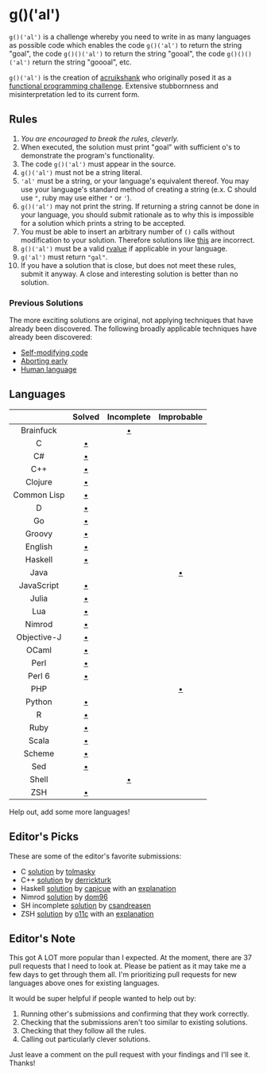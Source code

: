 # g()('al')

`g()('al')` is a challenge whereby you need to write in as many languages as
possible code which enables the code `g()('al')` to return the string "goal",
the code `g()()('al')` to return the string "gooal", the code `g()()()('al')`
return the string "goooal", etc.

`g()('al')` is the creation of [acruikshank] who originally posed it as a
[functional programming challenge][carbonfive-challenge]. Extensive stubbornness
and misinterpretation led to its current form.

## Rules
1.   *You are encouraged to break the rules, cleverly.*
2.   When executed, the solution must print "goal" with sufficient o's to
     demonstrate the program's functionality.
11.  The code `g()('al')` must appear in the source.
  1.   `g()('al')` must not be a string literal.
  2.   `'al'` must be a string, or your language's equivalent thereof. You may
       use your language's standard method of creating a string (e.x. C should
       use `"`, ruby may use either `"` or `'`).
7.   `g()('al')` may not print the string. If returning a string cannot be done
     in your language, you should submit rationale as to why this is impossible
     for a solution which prints a string to be accepted.
642. You must be able to insert an arbitrary number of `()` calls without
     modification to your solution. Therefore solutions like
     [this][c-limited-calls] are incorrect.
9.  `g()('al')` must be a valid [rvalue] if applicable in your language.
14. `g('al')` must return `"gal"`.
12.  If you have a solution that is close, but does not meet these rules,
     submit it anyway. A close and interesting solution is better than no
     solution.

### Previous Solutions
The more exciting solutions are original, not applying techniques that have
already been discovered. The following broadly applicable techniques have
already been discovered:

 * [Self-modifying code][c-self-modify]
 * [Aborting early][sh-abort-early]
 * [Human language][eng-soln]

## Languages

|               | Solved                 | Incomplete        | Improbable              |
|:-------------:|:----------------------:|:-----------------:|:-----------------------:|
| Brainfuck     |                        | [&bull;][bf-soln] |                         |
| C             | [&bull;][c-soln]       |                   |                         |
| C#            | [&bull;][cs-soln]      |                   |                         |
| C++           | [&bull;][c++-soln]     |                   |                         |
| Clojure       | [&bull;][clojure-soln] |                   |                         |
| Common Lisp   | [&bull;][clisp-soln]   |                   |                         |
| D             | [&bull;][d-soln]       |                   |                         |
| Go            | [&bull;][go-soln]      |                   |                         |
| Groovy        | [&bull;][groovy-soln]  |                   |                         |
| English       | [&bull;][eng-soln]     |                   |                         |
| Haskell       | [&bull;][hs-soln]      |                   |                         |
| Java          |                        |                   | [&bull;][java-non-soln] |
| JavaScript    | [&bull;][js-soln]      |                   |                         |
| Julia         | [&bull;][jl-soln]      |                   |                         |
| Lua           | [&bull;][lua-soln]     |                   |                         |
| Nimrod        | [&bull;][nim-soln]     |                   |                         |
| Objective-J   | [&bull;][obj-j-soln]   |                   |                         |
| OCaml         | [&bull;][ocaml-soln]   |                   |                         |
| Perl          | [&bull;][perl-soln]    |                   |                         |
| Perl 6        | [&bull;][perl6-soln]   |                   |                         |
| PHP           |                        |                   | [&bull;][php-non-soln]  |
| Python        | [&bull;][py-soln]      |                   |                         |
| R             | [&bull;][r-soln]       |                   |                         |
| Ruby          | [&bull;][rb-soln]      |                   |                         |
| Scala         | [&bull;][scala-soln]   |                   |                         |
| Scheme        | [&bull;][scm-soln]     |                   |                         |
| Sed           | [&bull;][sed-soln]     |                   |                         |
| Shell         |                        | [&bull;][sh-soln] |                         |
| ZSH           | [&bull;][zsh-soln]     |                   |                         |

Help out, add some more languages!

## Editor's Picks
These are some of the editor's favorite submissions:

 * C [solution][c-ed-pick] by [tolmasky]
 * C++ [solution][c++-ed-pick] by [derrickturk]
 * Haskell [solution][hs-ed-pick] by [capicue] with an [explanation][hs-explain]
 * Nimrod [solution][nim-ed-pick] by [dom96]
 * SH incomplete [solution][sh-ed-pick] by [csandreasen]
 * ZSH [solution][zsh-ed-pick] by [o11c] with an [explanation][zsh-explain]

## Editor's Note
This got A LOT more popular than I expected. At the moment, there are 37 pull
requests that I need to look at. Please be patient as it may take me a few days
to get through them all. I'm prioritizing pull requests for new languages above
ones for existing languages.

It would be super helpful if people wanted to help out by:

1. Running other's submissions and confirming that they work correctly.
2. Checking that the submissions aren't too similar to existing solutions.
3. Checking that they follow all the rules.
4. Calling out particularly clever solutions.

Just leave a comment on the pull request with your findings and I'll see it.
Thanks!

[rvalue]: http://en.wikipedia.org/wiki/Value_(computer_science)#lrvalue

[c++-soln]: https://github.com/eatnumber1/goal/tree/master/solutions/complete/c++
[cs-soln]: https://github.com/eatnumber1/goal/tree/master/solutions/complete/c-sharp
[c-soln]: https://github.com/eatnumber1/goal/tree/master/solutions/complete/c
[clojure-soln]: https://github.com/eatnumber1/goal/tree/master/solutions/complete/clojure
[clisp-soln]: https://github.com/eatnumber1/goal/tree/master/solutions/complete/common-lisp
[d-soln]: https://github.com/eatnumber1/goal/tree/master/solutions/complete/d
[go-soln]: https://github.com/eatnumber1/goal/tree/master/solutions/complete/go
[groovy-soln]: https://github.com/eatnumber1/goal/tree/master/solutions/complete/groovy
[hs-soln]: https://github.com/eatnumber1/goal/tree/master/solutions/complete/haskell
[js-soln]: https://github.com/eatnumber1/goal/tree/master/solutions/complete/javascript
[jl-soln]: https://github.com/eatnumber1/goal/tree/master/solutions/complete/julia
[lua-soln]: https://github.com/eatnumber1/goal/tree/master/solutions/complete/lua
[nim-soln]: https://github.com/eatnumber1/goal/tree/master/solutions/complete/nimrod
[obj-j-soln]: https://github.com/eatnumber1/goal/tree/master/solutions/complete/objective-j
[perl-soln]: https://github.com/eatnumber1/goal/tree/master/solutions/complete/perl
[perl6-soln]: https://github.com/eatnumber1/goal/tree/master/solutions/complete/perl6
[py-soln]: https://github.com/eatnumber1/goal/tree/master/solutions/complete/python
[r-soln]: https://github.com/eatnumber1/goal/tree/master/solutions/complete/r
[scala-soln]: https://github.com/eatnumber1/goal/tree/master/solutions/complete/scala
[scm-soln]: https://github.com/eatnumber1/goal/tree/master/solutions/complete/scheme
[sh-soln]: https://github.com/eatnumber1/goal/tree/master/solutions/incomplete/shell
[rb-soln]: https://github.com/eatnumber1/goal/tree/master/solutions/complete/ruby
[ocaml-soln]: https://github.com/eatnumber1/goal/tree/master/solutions/complete/ocaml
[zsh-soln]: https://github.com/eatnumber1/goal/tree/master/solutions/complete/zsh
[bf-soln]: https://github.com/eatnumber1/goal/tree/master/solutions/incomplete/brainfuck
[sed-soln]: https://github.com/eatnumber1/goal/tree/master/solutions/complete/sed
[eng-soln]: https://github.com/eatnumber1/goal/tree/master/solutions/complete/english-spoken

[c-self-modify]: https://github.com/eatnumber1/goal/tree/master/solutions/incomplete/c/tolmasky
[c-limited-calls]: https://github.com/eatnumber1/goal/tree/master/solutions/incomplete/c/crawford
[sh-abort-early]: https://github.com/eatnumber1/goal/tree/master/solutions/incomplete/shell/csandreasen/goal.sh

[java-non-soln]: https://github.com/eatnumber1/goal/tree/master/non-solutions/java
[php-non-soln]: https://github.com/eatnumber1/goal/tree/master/non-solutions/php

[zsh-ed-pick]: https://github.com/eatnumber1/goal/blob/master/solutions/complete/zsh/o11c/goal.zsh
[hs-ed-pick]: https://github.com/eatnumber1/goal/blob/master/solutions/complete/haskell/capicue/goal.hs
[c-ed-pick]: https://github.com/eatnumber1/goal/blob/master/solutions/complete/c/tolmasky/goal.c
[sh-ed-pick]: https://github.com/eatnumber1/goal/blob/master/solutions/incomplete/shell/csandreasen/goal.sh
[c++-ed-pick]: https://github.com/eatnumber1/goal/blob/master/solutions/complete/c%2B%2B/derrickturk/goal.cpp
[nim-ed-pick]: https://github.com/eatnumber1/goal/blob/master/solutions/complete/nimrod/dom96/goal.nim

[hs-explain]: https://github.com/eatnumber1/goal/issues/99
[zsh-explain]: https://github.com/eatnumber1/goal/pull/69#issuecomment-50285290

[o11c]: https://github.com/o11c
[capicue]: https://github.com/capicue
[tolmasky]: https://github.com/tolmasky
[csandreasen]: https://github.com/csandreasen
[derrickturk]: https://github.com/derrickturk
[dom96]: https://github.com/dom96
[acruikshank]: https://github.com/acruikshank

[carbonfive-challenge]: https://github.com/carbonfive/functional-programming-weekly-challenge/tree/master/Week002

[//]: # ( vim: set et ts=4 sw=4 sts=4 tw=80: )
